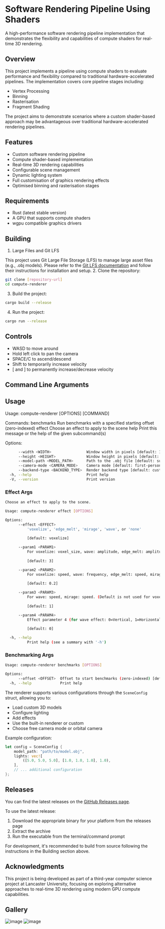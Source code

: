 # Software Rendering Pipeline Using Shaders

A high-performance software rendering pipeline implementation that demonstrates the flexibility and capabilities of compute shaders for real-time 3D rendering.

## Overview

This project implements a pipeline using compute shaders to evaluate performance and flexibility compared to traditional hardware-accelerated pipelines. The implementation covers core pipeline stages including:

- Vertex Processing
- Binning
- Rasterisation
- Fragment Shading

The project aims to demonstrate scenarios where a custom shader-based approach may be advantageous over traditional hardware-accelerated rendering pipelines.

## Features

- Custom software rendering pipeline
- Compute shader-based implementation
- Real-time 3D rendering capabilities
- Configurable scene management
- Dynamic lighting system
- Full customisation of graphics rendering effects
- Optimised binning and rasterisation stages

## Requirements

- Rust (latest stable version)
- A GPU that supports compute shaders
- wgpu compatible graphics drivers

## Building

1. Large Files and Git LFS

This project uses Git Large File Storage (LFS) to manage large asset files (e.g., .obj models). Please refer to the [Git LFS documentation](https://git-lfs.com) and follow their instructions for installation and setup.
2. Clone the repository:

```bash
git clone [repository-url]
cd compute-renderer
```

3. Build the project:

```bash
cargo build --release
```

4. Run the project:

```bash
cargo run --release
```

## Controls

- WASD to move around
- Hold left click to pan the camera
- SPACE/C to ascend/descend
- Shift to temporarily increase velocity
- [ and ] to permanently increase/decrease velocity

## Command Line Arguments

## Usage
Usage: compute-renderer [OPTIONS] [COMMAND]

Commands:
  benchmarks  Run benchmarks with a specified starting offset (zero-indexed)
  effect      Choose an effect to apply to the scene
  help        Print this message or the help of the given subcommand(s)

Options:

```bash
      --width <WIDTH>                Window width in pixels [default: 1024]
      --height <HEIGHT>              Window height in pixels [default: 768]
      --model-path <MODEL_PATH>      Path to the .obj file [default: suzanne.obj]
      --camera-mode <CAMERA_MODE>    Camera mode [default: first-person]
      --backend-type <BACKEND_TYPE>  Render backend type [default: custom]
  -h, --help                         Print help
  -V, --version                      Print version
```

### Effect Args

```bash
Choose an effect to apply to the scene.

Usage: compute-renderer effect [OPTIONS]

Options:
      --effect <EFFECT>
          'voxelize', 'edge_melt', 'mirage', 'wave', or 'none'
          
          [default: voxelize]

      --param1 <PARAM1>
          For voxelize: voxel_size, wave: amplitude, edge_melt: amplitude, mirage: amplitude
          
          [default: 3]

      --param2 <PARAM2>
          For voxelize: speed, wave: frequency, edge_melt: speed, mirage: frequency
          
          [default: 0.2]

      --param3 <PARAM3>
          For wave: speed, mirage: speed. (Default is not used for voxelize or edge_melt.)
          
          [default: 1]

      --param4 <PARAM4>
          Effect parameter 4 (for wave effect: 0=Vertical, 1=Horizontal, 2=Radial)
          
          [default: 0]

  -h, --help
          Print help (see a summary with '-h')
```

### Benchmarking Args

```bash
Usage: compute-renderer benchmarks [OPTIONS]

Options:
      --offset <OFFSET>  Offset to start benchmarks (zero-indexed) [default: 0]
  -h, --help             Print help
```

The renderer supports various configurations through the `SceneConfig` struct, allowing you to:

- Load custom 3D models
- Configure lighting
- Add effects
- Use the built-in renderer or custom
- Choose free camera mode or orbital camera

Example configuration:

```rust
let config = SceneConfig {
    model_path: "path/to/model.obj",
    lights: vec![
        ([5.0, 5.0, 5.0], [1.0, 1.0, 1.0], 1.0),
    ],
    // ... additional configuration
};
```

## Releases

You can find the latest releases on the [GitHub Releases page](https://github.com/miguel4521/compute-renderer/releases).

To use the latest release:

1. Download the appropriate binary for your platform from the releases page
2. Extract the archive
3. Run the executable from the terminal/command prompt

For development, it's recommended to build from source following the instructions in the Building section above.

## Acknowledgments

This project is being developed as part of a third-year computer science project at Lancaster University, focusing on exploring alternative approaches to real-time 3D rendering using modern GPU compute capabilities. 

## Gallery
![image](https://github.com/user-attachments/assets/b129c9a6-c64e-4108-823d-5df08de4e956)
![image](https://github.com/user-attachments/assets/520dd7e5-c2f7-4a05-b2e1-13ae00284e62)

